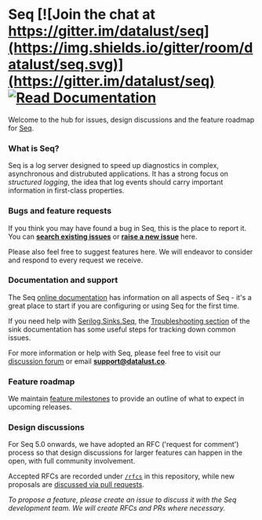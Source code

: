 # Seq [![Join the chat at https://gitter.im/datalust/seq](https://img.shields.io/gitter/room/datalust/seq.svg)](https://gitter.im/datalust/seq) [![Read Documentation](https://img.shields.io/badge/docs-online-blue.svg)](https://docs.datalust.co)

Welcome to the hub for issues, design discussions and the feature roadmap for [Seq](https://datalust.co/seq).

### What is Seq?

Seq is a log server designed to speed up diagnostics in complex, asynchronous and distrubuted applications. It has a strong focus on _structured logging_, the idea that log events should carry important information in first-class properties.

### Bugs and feature requests

If you think you may have found a bug in Seq, this is the place to report it. You can **[search existing issues](https://github.com/datalust/seq-tickets/issues)** or **[raise a new issue](https://github.com/datalust/seq-tickets/issues/new)** here.

Please also feel free to suggest features here. We will endeavor to consider and respond to every request we receive.

### Documentation and support

The Seq [online documentation](http://docs.getseq.net) has information on all aspects of Seq - it's a great place to start if you are configuring or using Seq for the first time.

If you need help with [Serilog.Sinks.Seq](https://github.com/serilog/serilog-sinks-seq), the [Troubleshooting section](https://github.com/serilog/serilog-sinks-seq#troubleshooting) of the sink documentation has some useful steps for tracking down common issues.

For more information or help with Seq, please feel free to visit our [discussion forum](https://github.com/datalust/seq-tickets/discussions) or email **support@datalust.co**.

### Feature roadmap

We maintain [feature milestones](https://github.com/datalust/seq-tickets/milestones?direction=asc&sort=due_date&state=open) to provide an outline of what to expect in upcoming releases.

### Design discussions

For Seq 5.0 onwards, we have adopted an RFC ('request for comment') process so that design discussions for larger features can happen in the open, with full community involvement.

Accepted RFCs are recorded under [`/rfcs`](https://github.com/datalust/seq-tickets/tree/master/rfcs) in this repository, while new proposals are [discussed via pull requests](https://github.com/datalust/seq-tickets/pulls).

_To propose a feature, please create an issue to discuss it with the Seq development team. We will create RFCs and PRs where necessary._
